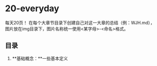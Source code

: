# 20-everyday
每天20页！
在每个大章节目录下创建自己对这一大章的总结（例：WJH.md），图片放在img目录下，图片名称统一使用<某字母>-<命名>格式。
## 目录
1. **基础概念：**一些基本定义

